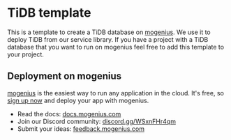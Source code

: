 # TiDB template
This is a template to create a TiDB database on [mogenius](https://mogenius.com). We use it to deploy TiDB from our service library. If you have a project with a TiDB database that you want to run on mogenius feel free to add this template to your project.
## Deployment on mogenius
[mogenius](https://mogenius.com) is the easiest way to run any application in the cloud. It's free, so [sign up now](https://studio.mogenius.com/user/registration) and deploy your app with mogenius.
- Read the docs: [docs.mogenius.com](https://docs.mogenius.com)
- Join our Discord community: [discord.gg/WSxnFHr4qm](https://discord.gg/WSxnFHr4qm)
- Submit your ideas: [feedback.mogenius.com](https://feedback.mogenius.com)
